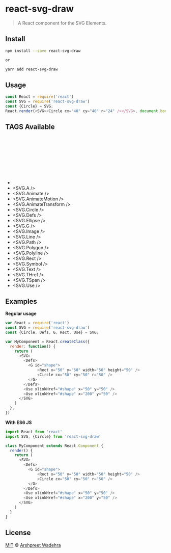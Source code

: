 # react-svg-draw


> A React component for the SVG Elements.

## Install

```bash
npm install --save react-svg-draw

or

yarn add react-svg-draw
```

## Usage

```js
const React = require('react')
const SVG = require('react-svg-draw')
const {Circle} = SVG;
React.render(<SVG><Circle cx="40" cy="40" r="24" /></SVG>, document.body)
```

## TAGS Available

* <SVG />
* <SVG.A />
* <SVG.Animate />
* <SVG.AnimateMotion />
* <SVG.AnimateTransform />
* <SVG.Circle />
* <SVG.Defs />
* <SVG.Ellipse />
* <SVG.G />
* <SVG.Image />
* <SVG.Line />
* <SVG.Path />
* <SVG.Polygon />
* <SVG.Polyline />
* <SVG.Rect />
* <SVG.Symbol />
* <SVG.Text />
* <SVG.THref />
* <SVG.TSpan />
* <SVG.Use />

## Examples

**Regular usage**

```js
var React = require('react')
const SVG = require('react-svg-draw')
const {Circle, Defs, G, Rect, Use} = SVG;

var MyComponent = React.createClass({
  render: function() {
    return (
      <SVG>
        <Defs>
          <G id="shape">
              <Rect x="50" y="50" width="50" height="50" />
              <Circle cx="50" cy="50" r="50" />
          </G>
        </Defs>
        <Use xlinkHref="#shape" x="50" y="50" />
        <Use xlinkHref="#shape" x="200" y="50" />
      </SVG>
    )
  },
})
```

**With ES6 JS**

```js
import React from 'react'
import SVG, {Circle} from 'react-svg-draw'

class MyComponent extends React.Component {
  render() {
    return (
      <SVG>
        <Defs>
          <G id="shape">
              <Rect x="50" y="50" width="50" height="50" />
              <Circle cx="50" cy="50" r="50" />
          </G>
        </Defs>
        <Use xlinkHref="#shape" x="50" y="50" />
        <Use xlinkHref="#shape" x="200" y="50" />
      </SVG>
    )
  }
}
```
## License

[MIT](license) &copy; [Arshpreet Wadehra][author]

[author]: https://github.com/wadehrarshpreet
